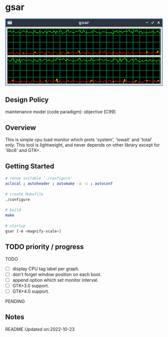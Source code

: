 # gsar

![](https://raw.githubusercontent.com/mb3h/gsar/master/gsar.png)

## Design Policy

maintenance model (code paradigm): objective [C99]


## Overview

This is simple cpu load monitor which prots 'system', 'iowait' and 'total' only.
This tool is lightweight, and never depends on other library except for 'libc6' and GTK+.


## Getting Started

```bash
# renew suitable './configure'
aclocal ; autoheader ; automake -a -c ; autoconf

# create Makefile
./configure

# build
make

# startup
gsar [-m <magnify-scale>]
```


## TODO priority / progress

TODO
- [ ] display CPU tag label per graph.
- [ ] don't forget window position on each boot.
- [ ] append option which set monitor interval.
- [ ] GTK+3.0 support.
- [ ] GTK+4.0 support.

PENDING


## Notes

README Updated on:2022-10-23
